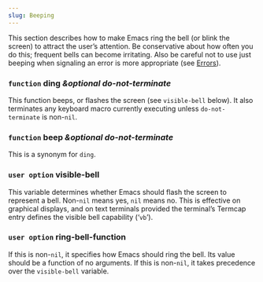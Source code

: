 ```yaml
---
slug: Beeping
---
```


This section describes how to make Emacs ring the bell (or blink the screen) to attract the user’s attention. Be conservative about how often you do this; frequent bells can become irritating. Also be careful not to use just beeping when signaling an error is more appropriate (see [Errors](/docs/elisp/Errors)).

### <span className="tag function">`function`</span> **ding** *\&optional do-not-terminate*

This function beeps, or flashes the screen (see `visible-bell` below). It also terminates any keyboard macro currently executing unless `do-not-terminate` is non-`nil`.

### <span className="tag function">`function`</span> **beep** *\&optional do-not-terminate*

This is a synonym for `ding`.

### <span className="tag useroption">`user option`</span> **visible-bell**

This variable determines whether Emacs should flash the screen to represent a bell. Non-`nil` means yes, `nil` means no. This is effective on graphical displays, and on text terminals provided the terminal’s Termcap entry defines the visible bell capability (‘`vb`’).

### <span className="tag useroption">`user option`</span> **ring-bell-function**

If this is non-`nil`, it specifies how Emacs should ring the bell. Its value should be a function of no arguments. If this is non-`nil`, it takes precedence over the `visible-bell` variable.
